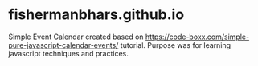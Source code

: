 # fishermanbhars.github.io

Simple Event Calendar created based on https://code-boxx.com/simple-pure-javascript-calendar-events/ tutorial. Purpose was for learning javascript techniques and practices.
